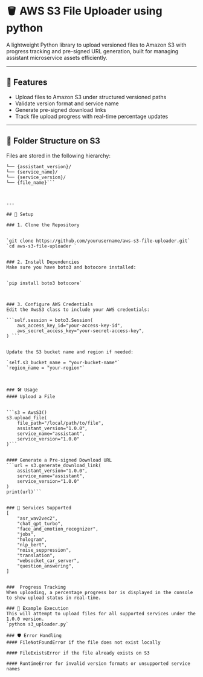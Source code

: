 # 🪣 AWS S3 File Uploader using python

A lightweight Python library to upload versioned files to Amazon S3 with progress tracking and pre-signed URL generation, built for managing assistant microservice assets efficiently.

---

## 🚀 Features

- Upload files to Amazon S3 under structured versioned paths
- Validate version format and service name
- Generate pre-signed download links
- Track file upload progress with real-time percentage updates

---

## 📁 Folder Structure on S3

Files are stored in the following hierarchy:

```assistant_versions/
└── {assistant_version}/
└── {service_name}/
└── {service_version}/
└── {file_name}```



---

## 🔧 Setup

### 1. Clone the Repository


`git clone https://github.com/yourusername/aws-s3-file-uploader.git`
`cd aws-s3-file-uploader `


### 2. Install Dependencies
Make sure you have boto3 and botocore installed:


`pip install boto3 botocore`



### 3. Configure AWS Credentials
Edit the AwsS3 class to include your AWS credentials:

```self.session = boto3.Session(
    aws_access_key_id="your-access-key-id",
    aws_secret_access_key="your-secret-access-key",
) ```


Update the S3 bucket name and region if needed:

`self.s3_bucket_name = "your-bucket-name"`
`region_name = "your-region"`



### 🛠️ Usage
#### Upload a File


```s3 = AwsS3()
s3.upload_file(
    file_path="/local/path/to/file",
    assistant_version="1.0.0",
    service_name="assistant",
    service_version="1.0.0"
)```


#### Generate a Pre-signed Download URL
```url = s3.generate_download_link(
    assistant_version="1.0.0",
    service_name="assistant",
    service_version="1.0.0"
)
print(url)```


### 📌 Services Supported
[
    "asr_wav2vec2",
    "chat_gpt_turbo",
    "face_and_emotion_recognizer",
    "jobs",
    "hologram",
    "nlp_bert",
    "noise_suppression",
    "translation",
    "websocket_car_server",
    "question_answering",
]


###  Progress Tracking
When uploading, a percentage progress bar is displayed in the console to show upload status in real-time.

### 🧪 Example Execution
This will attempt to upload files for all supported services under the 1.0.0 version.
`python s3_uploader.py`

### 🛡️ Error Handling
#### FileNotFoundError if the file does not exist locally

#### FileExistsError if the file already exists on S3

#### RuntimeError for invalid version formats or unsupported service names








